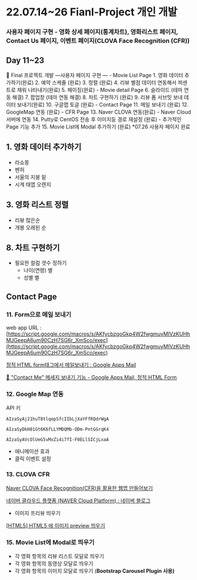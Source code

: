 # 22.07.14~26 Fianl-Project 개인 개발

### 사용자 페이지 구현 - 영화 상세 페이지(통계차트), 영화리스트 페이지, Contact Us 페이지, 이벤트 페이지(CLOVA Face Recognition (CFR))

## Day 11~23

<aside>
🔑 Final 프로젝트 개발
—사용자 페이지 구현 —
- Movie List Page
1. 영화 데이터 추가하기(완료)
2. 예약 스케쥴 (완료)
3. 정렬 (완료)
4. 리뷰 별점 데이터 연동해서 퍼센트로 채워 나타내기(완료)
5. 페이징(완료)
- Movie detail Page
6. 슬라이드 (테마 연동 해결)
7. 팝업창 (테마 연동 해결)
8. 차트 구현하기 (완료)
9. 리뷰 폼 서브밋 보내 데이터 보내기(완료)
10. 구글맵 토글 (완료)
- Contact Page
11. 메일 보내기 (완료)
12. GoogleMap 연동 (완료)
- CFR Page
13. Naver CLOVA 연동(완료)
- Naver Cloud 서버에 연동
14. Putty로 CentOS 전송 후 이미지등 경로 재설정 (완료)
- 추가적인 Page 기능 추가
15. Movie List에 Modal 추가하기 (완료)
*07.26 사용자 페이지 완료

</aside>

## 1. 영화 데이터 추가하기

- 라쇼몽
- 벤허
- 서울의 지붕 밑
- 시계 태엽 오렌지

## 3. 영화 리스트 정렬

- 리뷰 많은순
- 개봉 오래된 순

## 8. 차트 구현하기

- 필요한 컬럼 갯수 정하기
    - 나이(연령) 별
    - 성별 별

## Contact Page

### 11. Form으로 메일 보내기

web app URL : [https://script.google.com/macros/s/AKfycbzgoGkp4W2fwgmuyMIVzKUHhMJGeepA6um90CzH7SG6r_XmSco/exec](https://script.google.com/macros/s/AKfycbzgoGkp4W2fwgmuyMIVzKUHhMJGeepA6um90CzH7SG6r_XmSco/exec)

[정적 HTML form태그에서 메일보내기 : Google Apps Mail](https://kutar37.tistory.com/entry/%EC%A0%95%EC%A0%81-HTML-form%ED%83%9C%EA%B7%B8%EC%97%90%EC%84%9C-%EB%A9%94%EC%9D%BC%EB%B3%B4%EB%82%B4%EA%B8%B0-Google-Apps-Mail)

[📁 "Contact Me" 메세지 보내기 기능 - Google Apps Mail, 정적 HTML Form](https://velog.io/@qhflrnfl4324/Contact-Me-%EB%A9%94%EC%84%B8%EC%A7%80-%EB%B3%B4%EB%82%B4%EA%B8%B0-%EA%B8%B0%EB%8A%A5-Google-Apps-Mail-%EC%A0%95%EC%A0%81-HTML-Form)

### 12. Google Map 연동

API 키

`AIzaSyAj21huT8tlqepSfcIIbLjXaYFfRQdrWgA`

`AIzaSyDkH81Gt6K6fLLYMDQMb-ODm-PntGGrqK4`

`AIzaSyAVcOlUeG5vMxZi4i7fI-F0ELlSICjLxaA`

- 애니메이션 효과
- 클릭 이벤트 설정

### 13. CLOVA CFR

[Naver CLOVA Face Recognition(CFR)을 활용한 웹앱 만들어보기](https://equus3144.medium.com/naver-clova-face-recognition-cfr-%EC%9D%84-%ED%99%9C%EC%9A%A9%ED%95%9C-%EC%9B%B9%EC%95%B1-%EB%A7%8C%EB%93%A4%EC%96%B4%EB%B3%B4%EA%B8%B0-cc29ef51a189)

[네이버 클라우드 플랫폼 (NAVER Cloud Platform) : 네이버 블로그](https://blog.naver.com/n_cloudplatform/222247274814)

- 이미지 프리뷰 띄우기

[[HTML5] HTML5 에 이미지 preview 띄우기](https://soomti.tistory.com/7)

### 15. Movie List에 Modal로 띄우기

- 각 영화 항목의 리뷰 리스트 모달로 띄우기
- 각 영화 항목의 동영상 모달로 띄우기
- 각 영화 항목의 이미지 모달로 띄우기 (**Bootstrap Carousel Plugin 사용)**
